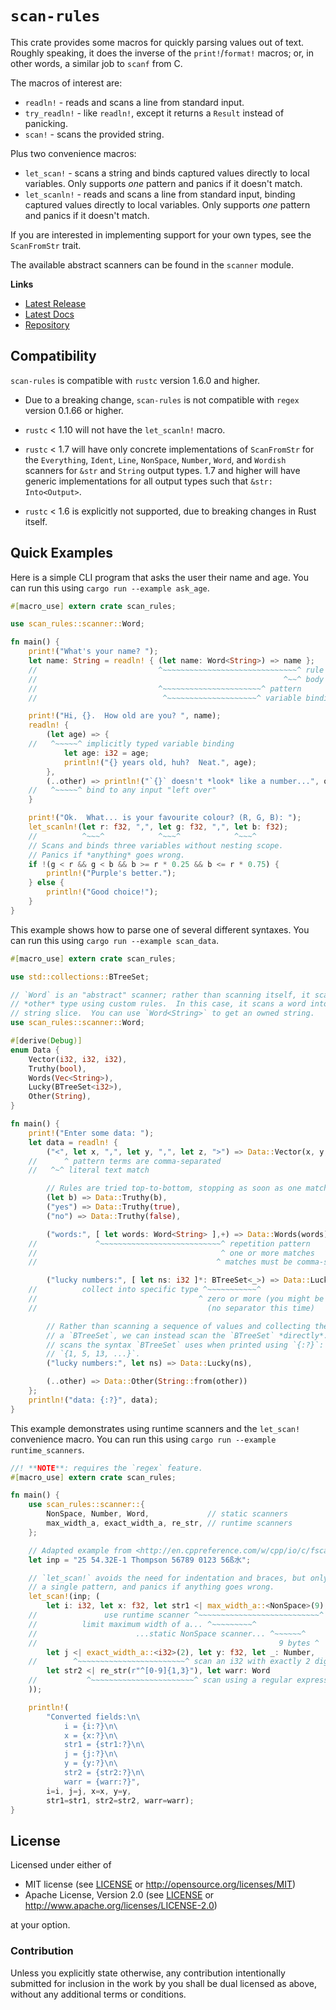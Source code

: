 # `scan-rules`

This crate provides some macros for quickly parsing values out of text.  Roughly speaking, it does the inverse of the `print!`/`format!` macros; or, in other words, a similar job to `scanf` from C.

The macros of interest are:

* `readln!` - reads and scans a line from standard input.
* `try_readln!` - like `readln!`, except it returns a `Result` instead of panicking.
* `scan!` - scans the provided string.

Plus two convenience macros:

* `let_scan!` - scans a string and binds captured values directly to local variables.  Only supports *one* pattern and panics if it doesn't match.
* `let_scanln!` - reads and scans a line from standard input, binding captured values directly to local variables.  Only supports *one* pattern and panics if it doesn't match.

If you are interested in implementing support for your own types, see the `ScanFromStr` trait.

The available abstract scanners can be found in the `scanner` module.

**Links**

* [Latest Release](https://crates.io/crates/scan-rules/)
* [Latest Docs](https://danielkeep.github.io/rust-scan-rules/doc/scan_rules/index.html)
* [Repository](https://github.com/DanielKeep/rust-scan-rules)

## Compatibility

`scan-rules` is compatible with `rustc` version 1.6.0 and higher.

* Due to a breaking change, `scan-rules` is not compatible with `regex` version 0.1.66 or higher.

* `rustc` < 1.10 will not have the `let_scanln!` macro.

* `rustc` < 1.7 will have only concrete implementations of `ScanFromStr` for the `Everything`, `Ident`, `Line`, `NonSpace`, `Number`, `Word`, and `Wordish` scanners for `&str` and `String` output types.  1.7 and higher will have generic implementations for all output types such that `&str: Into<Output>`.

* `rustc` < 1.6 is explicitly not supported, due to breaking changes in Rust itself.

## Quick Examples

Here is a simple CLI program that asks the user their name and age.  You can run this using `cargo run --example ask_age`.

```rust
#[macro_use] extern crate scan_rules;

use scan_rules::scanner::Word;

fn main() {
    print!("What's your name? ");
    let name: String = readln! { (let name: Word<String>) => name };
    //                           ^~~~~~~~~~~~~~~~~~~~~~~~~~~~~~~^ rule
    //                                                       ^~~^ body
    //                           ^~~~~~~~~~~~~~~~~~~~~~~^ pattern
    //                            ^~~~~~~~~~~~~~~~~~~~~^ variable binding

    print!("Hi, {}.  How old are you? ", name);
    readln! {
        (let age) => {
    //   ^~~~~~^ implicitly typed variable binding
            let age: i32 = age;
            println!("{} years old, huh?  Neat.", age);
        },
        (..other) => println!("`{}` doesn't *look* like a number...", other),
    //   ^~~~~~^ bind to any input "left over"
    }

    print!("Ok.  What... is your favourite colour? (R, G, B): ");
    let_scanln!(let r: f32, ",", let g: f32, ",", let b: f32);
    //          ^~~~^            ^~~~^            ^~~~^
    // Scans and binds three variables without nesting scope.
    // Panics if *anything* goes wrong.
    if !(g < r && g < b && b >= r * 0.25 && b <= r * 0.75) {
        println!("Purple's better.");
    } else {
        println!("Good choice!");
    }
}
```

This example shows how to parse one of several different syntaxes.  You can run this using `cargo run --example scan_data`.

```rust
#[macro_use] extern crate scan_rules;

use std::collections::BTreeSet;

// `Word` is an "abstract" scanner; rather than scanning itself, it scans some
// *other* type using custom rules.  In this case, it scans a word into a
// string slice.  You can use `Word<String>` to get an owned string.
use scan_rules::scanner::Word;

#[derive(Debug)]
enum Data {
    Vector(i32, i32, i32),
    Truthy(bool),
    Words(Vec<String>),
    Lucky(BTreeSet<i32>),
    Other(String),
}

fn main() {
    print!("Enter some data: ");
    let data = readln! {
        ("<", let x, ",", let y, ",", let z, ">") => Data::Vector(x, y, z),
    //      ^ pattern terms are comma-separated
    //   ^~^ literal text match

        // Rules are tried top-to-bottom, stopping as soon as one matches.
        (let b) => Data::Truthy(b),
        ("yes") => Data::Truthy(true),
        ("no") => Data::Truthy(false),

        ("words:", [ let words: Word<String> ],+) => Data::Words(words),
    //             ^~~~~~~~~~~~~~~~~~~~~~~~~~~~^ repetition pattern
    //                                         ^ one or more matches
    //                                        ^ matches must be comma-separated

        ("lucky numbers:", [ let ns: i32 ]*: BTreeSet<_>) => Data::Lucky(ns),
    //          collect into specific type ^~~~~~~~~~~~^
    //                                    ^ zero or more (you might be unlucky!)
    //                                      (no separator this time)

        // Rather than scanning a sequence of values and collecting them into
        // a `BTreeSet`, we can instead scan the `BTreeSet` *directly*.  This
        // scans the syntax `BTreeSet` uses when printed using `{:?}`:
        // `{1, 5, 13, ...}`.
        ("lucky numbers:", let ns) => Data::Lucky(ns),

        (..other) => Data::Other(String::from(other))
    };
    println!("data: {:?}", data);
}
```

This example demonstrates using runtime scanners and the `let_scan!` convenience macro.  You can run this using `cargo run --example runtime_scanners`.

```rust
//! **NOTE**: requires the `regex` feature.
#[macro_use] extern crate scan_rules;

fn main() {
    use scan_rules::scanner::{
        NonSpace, Number, Word,             // static scanners
        max_width_a, exact_width_a, re_str, // runtime scanners
    };

    // Adapted example from <http://en.cppreference.com/w/cpp/io/c/fscanf>.
    let inp = "25 54.32E-1 Thompson 56789 0123 56ß水";

    // `let_scan!` avoids the need for indentation and braces, but only supports
    // a single pattern, and panics if anything goes wrong.
    let_scan!(inp; (
        let i: i32, let x: f32, let str1 <| max_width_a::<NonSpace>(9),
    //               use runtime scanner ^~~~~~~~~~~~~~~~~~~~~~~~~~~~^
    //          limit maximum width of a... ^~~~~~~~~~^
    //                      ...static NonSpace scanner... ^~~~~~~^
    //                                                      9 bytes ^
        let j <| exact_width_a::<i32>(2), let y: f32, let _: Number,
    //        ^~~~~~~~~~~~~~~~~~~~~~~~~^ scan an i32 with exactly 2 digits
        let str2 <| re_str(r"^[0-9]{1,3}"), let warr: Word
    //           ^~~~~~~~~~~~~~~~~~~~~~~~^ scan using a regular expression
    ));

    println!(
        "Converted fields:\n\
            i = {i:?}\n\
            x = {x:?}\n\
            str1 = {str1:?}\n\
            j = {j:?}\n\
            y = {y:?}\n\
            str2 = {str2:?}\n\
            warr = {warr:?}",
        i=i, j=j, x=x, y=y,
        str1=str1, str2=str2, warr=warr);
}
```

## License

Licensed under either of

* MIT license (see [LICENSE](LICENSE) or <http://opensource.org/licenses/MIT>)
* Apache License, Version 2.0 (see [LICENSE](LICENSE) or <http://www.apache.org/licenses/LICENSE-2.0>)

at your option.

### Contribution

Unless you explicitly state otherwise, any contribution intentionally submitted for inclusion in the work by you shall be dual licensed as above, without any additional terms or conditions.

